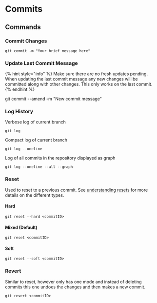 # Commits

## Commands

### Commit Changes

```
git commit -m "Your brief message here"
```

### Update Last Commit Message

{% hint style="info" %}
Make sure there are no fresh updates pending. When updating the last commit message any new changes will be committed along with other changes. This only works on the last commit.
{% endhint %}

git commit --amend -m "New commit message"

### Log History

Verbose log of current branch

```
git log
```

Compact log of current branch

```
git log --oneline
```

Log of all commits in the repository displayed as graph

```
git log --oneline --all --graph
```

### Reset

Used to reset to a previous commit. See [understanding resets ](../how-to/undoing-commits-reset.md)for more details on the different types.

#### Hard

```
git reset --hard <commitID>
```

#### Mixed (Default)

```
git reset <commitID>
```

#### Soft

```
git reset --soft <commitID>
```

### Revert

Similar to reset, however only has one mode and instead of deleting commits this one undoes the changes and then makes a new commit.

```
git revert <commitID>
```
